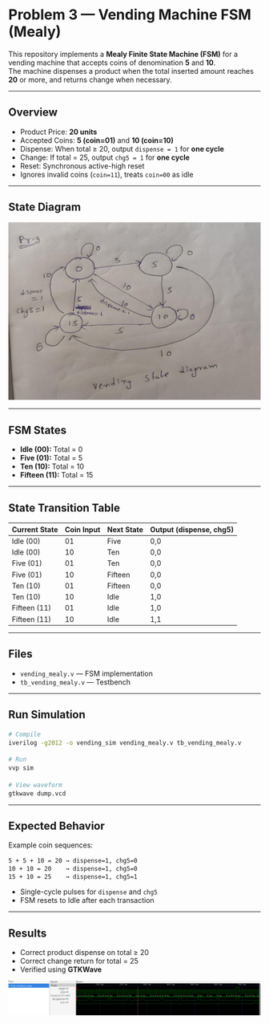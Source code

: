 # Problem 3 — Vending Machine FSM (Mealy)

This repository implements a **Mealy Finite State Machine (FSM)** for a vending machine that accepts coins of denomination **5** and **10**.  
The machine dispenses a product when the total inserted amount reaches **20** or more, and returns change when necessary.

---

## Overview

- Product Price: **20 units**
- Accepted Coins: **5 (coin=01)** and **10 (coin=10)**
- Dispense: When total ≥ 20, output `dispense = 1` for **one cycle**
- Change: If total = 25, output `chg5 = 1` for **one cycle**
- Reset: Synchronous active-high reset
- Ignores invalid coins (`coin=11`), treats `coin=00` as idle

---

## State Diagram

![FSM Diagram](fsm.jpg)

---

## FSM States

- **Idle (00):** Total = 0
- **Five (01):** Total = 5
- **Ten (10):** Total = 10
- **Fifteen (11):** Total = 15

---

## State Transition Table

| Current State | Coin Input | Next State | Output (dispense, chg5) |
| ------------- | ---------- | ---------- | ----------------------- |
| Idle (00)     | 01         | Five       | 0,0                     |
| Idle (00)     | 10         | Ten        | 0,0                     |
| Five (01)     | 01         | Ten        | 0,0                     |
| Five (01)     | 10         | Fifteen    | 0,0                     |
| Ten (10)      | 01         | Fifteen    | 0,0                     |
| Ten (10)      | 10         | Idle       | 1,0                     |
| Fifteen (11)  | 01         | Idle       | 1,0                     |
| Fifteen (11)  | 10         | Idle       | 1,1                     |

---

## Files

- `vending_mealy.v` — FSM implementation
- `tb_vending_mealy.v` — Testbench

---

## Run Simulation

```bash
# Compile
iverilog -g2012 -o vending_sim vending_mealy.v tb_vending_mealy.v

# Run
vvp sim

# View waveform
gtkwave dump.vcd
```

---

## Expected Behavior

Example coin sequences:

```
5 + 5 + 10 = 20 → dispense=1, chg5=0
10 + 10 = 20    → dispense=1, chg5=0
15 + 10 = 25    → dispense=1, chg5=1
```

- Single-cycle pulses for `dispense` and `chg5`
- FSM resets to Idle after each transaction

---

## Results

- Correct product dispense on total ≥ 20
- Correct change return for total = 25
- Verified using **GTKWave**

![Waveform](waves/waves.png)
